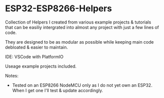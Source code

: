 # ESP32-ESP8266-Helpers

Collection of Helpers I created from various example projects &amp; tutorials that can be easiliy intergrated into almost any project with just a few lines of code.

They are designed to be as modular as possible while keeping main code debloated &amp; easier to maintain.

IDE: VSCode with PlatformIO

Useage example projects included.

Notes:

- Tested on an ESP8266 NodeMCU only as I do not yet own an ESP32. When I get one I'll test & update accordingly.

